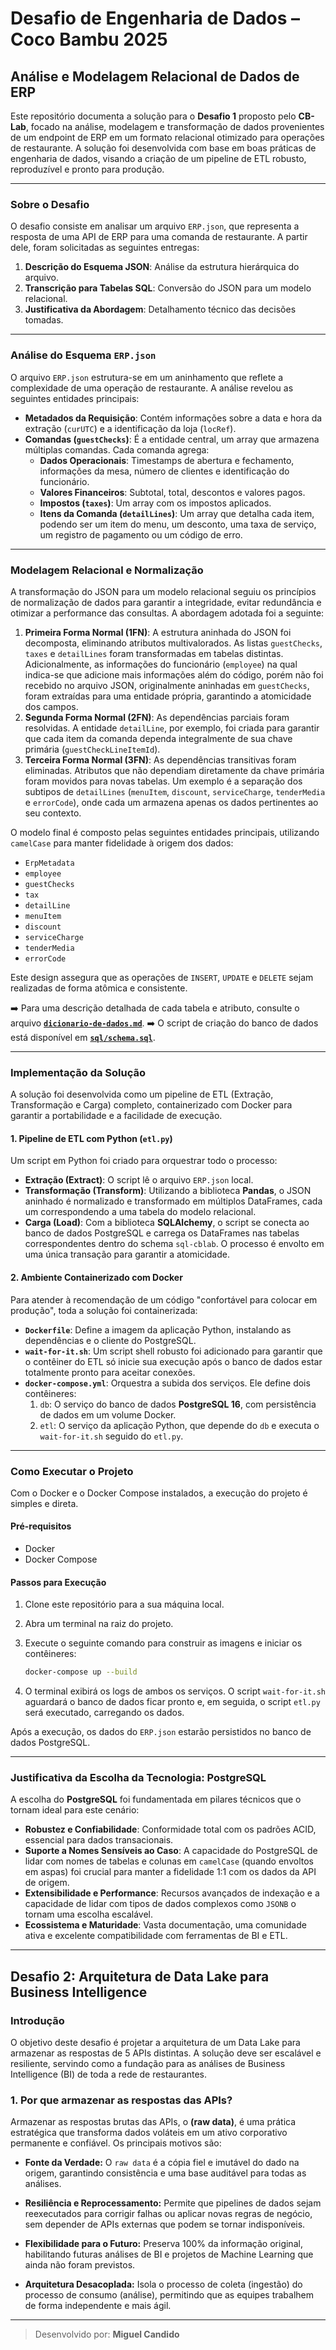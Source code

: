 # Desafio de Engenharia de Dados – Coco Bambu 2025

## Análise e Modelagem Relacional de Dados de ERP

Este repositório documenta a solução para o **Desafio 1** proposto pelo **CB-Lab**, focado na análise, modelagem e transformação de dados provenientes de um endpoint de ERP em um formato relacional otimizado para operações de restaurante. A solução foi desenvolvida com base em boas práticas de engenharia de dados, visando a criação de um pipeline de ETL robusto, reproduzível e pronto para produção.

---

### Sobre o Desafio

O desafio consiste em analisar um arquivo `ERP.json`, que representa a resposta de uma API de ERP para uma comanda de restaurante. A partir dele, foram solicitadas as seguintes entregas:

1. **Descrição do Esquema JSON**: Análise da estrutura hierárquica do arquivo.
2. **Transcrição para Tabelas SQL**: Conversão do JSON para um modelo relacional.
3. **Justificativa da Abordagem**: Detalhamento técnico das decisões tomadas.

---

### Análise do Esquema `ERP.json`

O arquivo `ERP.json` estrutura-se em um aninhamento que reflete a complexidade de uma operação de restaurante. A análise revelou as seguintes entidades principais:

* **Metadados da Requisição**: Contém informações sobre a data e hora da extração (`curUTC`) e a identificação da loja (`locRef`).
* **Comandas (`guestChecks`)**: É a entidade central, um array que armazena múltiplas comandas. Cada comanda agrega:
  * **Dados Operacionais**: Timestamps de abertura e fechamento, informações da mesa, número de clientes e identificação do funcionário.
  * **Valores Financeiros**: Subtotal, total, descontos e valores pagos.
  * **Impostos (`taxes`)**: Um array com os impostos aplicados.
  * **Itens da Comanda (`detailLines`)**: Um array que detalha cada item, podendo ser um item do menu, um desconto, uma taxa de serviço, um registro de pagamento ou um código de erro.

---

### Modelagem Relacional e Normalização

A transformação do JSON para um modelo relacional seguiu os princípios de normalização de dados para garantir a integridade, evitar redundância e otimizar a performance das consultas. A abordagem adotada foi a seguinte:

1. **Primeira Forma Normal (1FN)**: A estrutura aninhada do JSON foi decomposta, eliminando atributos multivalorados. As listas `guestChecks`, `taxes` e `detailLines` foram transformadas em tabelas distintas. Adicionalmente, as informações do funcionário (`employee`) na qual indica-se que adicione mais informações além do código, porém não foi recebido no arquivo JSON, originalmente aninhadas em `guestChecks`, foram extraídas para uma entidade própria, garantindo a atomicidade dos campos.
2. **Segunda Forma Normal (2FN)**: As dependências parciais foram resolvidas. A entidade `detailLine`, por exemplo, foi criada para garantir que cada item da comanda dependa integralmente de sua chave primária (`guestCheckLineItemId`).
3. **Terceira Forma Normal (3FN)**: As dependências transitivas foram eliminadas. Atributos que não dependiam diretamente da chave primária foram movidos para novas tabelas. Um exemplo é a separação dos subtipos de `detailLines` (`menuItem`, `discount`, `serviceCharge`, `tenderMedia` e `errorCode`), onde cada um armazena apenas os dados pertinentes ao seu contexto.

O modelo final é composto pelas seguintes entidades principais, utilizando `camelCase` para manter fidelidade à origem dos dados:

* `ErpMetadata`
* `employee`
* `guestChecks`
* `tax`
* `detailLine`
* `menuItem`
* `discount`
* `serviceCharge`
* `tenderMedia`
* `errorCode`

Este design assegura que as operações de `INSERT`, `UPDATE` e `DELETE` sejam realizadas de forma atômica e consistente.

➡️ Para uma descrição detalhada de cada tabela e atributo, consulte o arquivo **[`dicionario-de-dados.md`](./dicionario-de-dados.md)**.
➡️ O script de criação do banco de dados está disponível em **[`sql/schema.sql`](./sql/schema.sql)**.

---

### Implementação da Solução

A solução foi desenvolvida como um pipeline de ETL (Extração, Transformação e Carga) completo, containerizado com Docker para garantir a portabilidade e a facilidade de execução.

#### 1. Pipeline de ETL com Python (`etl.py`)

Um script em Python foi criado para orquestrar todo o processo:

* **Extração (Extract)**: O script lê o arquivo `ERP.json` local.
* **Transformação (Transform)**: Utilizando a biblioteca **Pandas**, o JSON aninhado é normalizado e transformado em múltiplos DataFrames, cada um correspondendo a uma tabela do modelo relacional.
* **Carga (Load)**: Com a biblioteca **SQLAlchemy**, o script se conecta ao banco de dados PostgreSQL e carrega os DataFrames nas tabelas correspondentes dentro do schema `sql-cblab`. O processo é envolto em uma única transação para garantir a atomicidade.

#### 2. Ambiente Containerizado com Docker

Para atender à recomendação de um código "confortável para colocar em produção", toda a solução foi containerizada:

* **`Dockerfile`**: Define a imagem da aplicação Python, instalando as dependências e o cliente do PostgreSQL.
* **`wait-for-it.sh`**: Um script shell robusto foi adicionado para garantir que o contêiner do ETL só inicie sua execução após o banco de dados estar totalmente pronto para aceitar conexões.
* **`docker-compose.yml`**: Orquestra a subida dos serviços. Ele define dois contêineres:
  1. `db`: O serviço do banco de dados **PostgreSQL 16**, com persistência de dados em um volume Docker.
  2. `etl`: O serviço da aplicação Python, que depende do `db` e executa o `wait-for-it.sh` seguido do `etl.py`.

---

### Como Executar o Projeto

Com o Docker e o Docker Compose instalados, a execução do projeto é simples e direta.

#### Pré-requisitos

* Docker
* Docker Compose

#### Passos para Execução

1. Clone este repositório para a sua máquina local.
2. Abra um terminal na raiz do projeto.
3. Execute o seguinte comando para construir as imagens e iniciar os contêineres:

   ```bash
   docker-compose up --build
   ```
4. O terminal exibirá os logs de ambos os serviços. O script `wait-for-it.sh` aguardará o banco de dados ficar pronto e, em seguida, o script `etl.py` será executado, carregando os dados.

Após a execução, os dados do `ERP.json` estarão persistidos no banco de dados PostgreSQL.

---

### Justificativa da Escolha da Tecnologia: PostgreSQL

A escolha do **PostgreSQL** foi fundamentada em pilares técnicos que o tornam ideal para este cenário:

* **Robustez e Confiabilidade**: Conformidade total com os padrões ACID, essencial para dados transacionais.
* **Suporte a Nomes Sensíveis ao Caso**: A capacidade do PostgreSQL de lidar com nomes de tabelas e colunas em `camelCase` (quando envoltos em aspas) foi crucial para manter a fidelidade 1:1 com os dados da API de origem.
* **Extensibilidade e Performance**: Recursos avançados de indexação e a capacidade de lidar com tipos de dados complexos como `JSONB` o tornam uma escolha escalável.
* **Ecossistema e Maturidade**: Vasta documentação, uma comunidade ativa e excelente compatibilidade com ferramentas de BI e ETL.

---
## Desafio 2: Arquitetura de Data Lake para Business Intelligence

### Introdução

O objetivo deste desafio é projetar a arquitetura de um Data Lake para armazenar as respostas de 5 APIs distintas. A solução deve ser escalável e resiliente, servindo como a fundação para as análises de Business Intelligence (BI) de toda a rede de restaurantes.

### 1. Por que armazenar as respostas das APIs?

Armazenar as respostas brutas das APIs, o **(raw data)**, é uma prática estratégica que transforma dados voláteis em um ativo corporativo permanente e confiável. Os principais motivos são:

* **Fonte da Verdade:** O `raw data` é a cópia fiel e imutável do dado na origem, garantindo consistência e uma base auditável para todas as análises.

* **Resiliência e Reprocessamento:** Permite que pipelines de dados sejam reexecutados para corrigir falhas ou aplicar novas regras de negócio, sem depender de APIs externas que podem se tornar indisponíveis.

* **Flexibilidade para o Futuro:** Preserva 100% da informação original, habilitando futuras análises de BI e projetos de Machine Learning que ainda não foram previstos.

* **Arquitetura Desacoplada:** Isola o processo de coleta (ingestão) do processo de consumo (análise), permitindo que as equipes trabalhem de forma independente e mais ágil.
---

> Desenvolvido por: **Miguel Candido**
